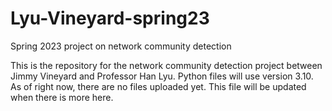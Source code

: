 # Lyu-Vineyard-spring23
Spring 2023 project on network community detection

This is the repository for the network community detection project between Jimmy Vineyard and Professor Han Lyu. Python files will use version 3.10. As of right now, there are no files uploaded yet. This file will be updated when there is more here.
